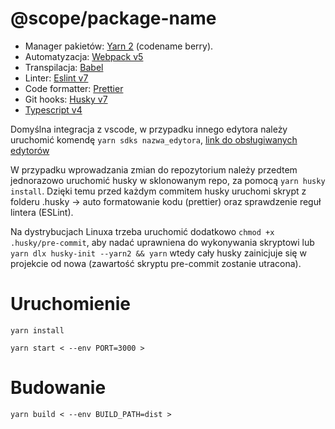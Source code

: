 # @scope/package-name

- Manager pakietów: [Yarn 2](https://yarnpkg.com/getting-started) (codename berry).
- Automatyzacja: [Webpack v5](https://webpack.js.org/api/)
- Transpilacja: [Babel](https://babeljs.io/docs/en/)
- Linter: [Eslint v7](https://eslint.org/docs/user-guide/getting-started)
- Code formatter: [Prettier](https://prettier.io/docs/en/index.html)
- Git hooks: [Husky v7](https://typicode.github.io/husky/#/)
- [Typescript v4](https://www.typescriptlang.org/docs/handbook/release-notes/typescript-4-4.html)

Domyślna integracja z vscode, w przypadku innego edytora należy uruchomić komendę `yarn sdks nazwa_edytora`, [link do obsługiwanych edytorów](https://yarnpkg.com/getting-started/editor-sdks)

W przypadku wprowadzania zmian do repozytorium należy przedtem jednorazowo uruchomić husky w sklonowanym repo, za pomocą `yarn husky install`. Dzięki temu przed każdym commitem husky uruchomi skrypt z folderu .husky -> auto formatowanie kodu (prettier) oraz sprawdzenie reguł lintera (ESLint).

Na dystrybucjach Linuxa trzeba uruchomić dodatkowo `chmod +x .husky/pre-commit`, aby nadać uprawniena do wykonywania skryptowi lub `yarn dlx husky-init --yarn2 && yarn` wtedy cały husky zainicjuje się w projekcie od nowa (zawartość skryptu pre-commit zostanie utracona).

# Uruchomienie

`yarn install`

`yarn start < --env PORT=3000 >`

# Budowanie

`yarn build < --env BUILD_PATH=dist >`
